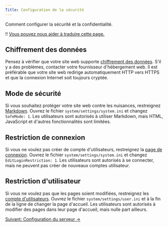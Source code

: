 ```yaml
---
Title: Configuration de la sécurité
---
```

Comment configurer la sécurité et la confidentialité.

!! [Vous pouvez nous aider à traduire cette page.](https://github.com/datenstrom/yellow-developers/blob/master/content/3-fr/4-help/security-configuration.md)

## Chiffrement des données

Pensez à vérifier que votre site web supporte [chiffrement des données](https://www.ssllabs.com/ssltest/). S'il y a des problèmes, contacter votre fournisseur d'hébergement web. Il est préférable que votre site web redirige automatiquement HTTP vers HTTPS et que la connexion Internet soit toujours cryptée.

## Mode de sécurité

Si vous souhaitez protéger votre site web contre les nuisances, restreignez [Markdown](markdown-cheat-sheet). Ouvrez le fichier `system/settings/system.ini` et changez `SafeMode: 1`. Les utilisateurs sont autorisés à utiliser Markdown, mais HTML, JavaScript et d'autres fonctionnalités sont limitées.

## Restriction de connexion

Si vous ne voulez pas créer de compte d'utilisateurs, restreignez la [page de connexion](https://github.com/datenstrom/yellow-extensions/tree/master/features/edit). Ouvrez le fichier `system/settings/system.ini` et changez `EditLoginRestriction: 1`. Les utilisateurs sont autorisés à se connecter, mais ne peuvent pas créer de nouveaux comptes utilisateur.

## Restriction d'utilisateur

Si vous ne voulez pas que les pages soient modifiées, restreignez les [compte d'utilisateurs](adjusting-system#comptes-d-utilisateurs). Ouvrez le fichier `system/settings/user.ini` et à la fin de la ligne de changer la page d'accueil. Les utilisateurs sont autorisés à modifier des pages dans leur page d'accueil, mais nulle part ailleurs.

[Suivant: Configuration du serveur →](server-configuration)